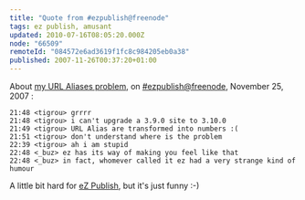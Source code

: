 ```yaml
---
title: "Quote from #ezpublish@freenode"
tags: ez publish, amusant
updated: 2010-07-16T08:05:20.000Z
node: "66509"
remoteId: "084572e6ad3619f1fc8c984205eb0a38"
published: 2007-11-26T00:37:20+01:00
---
```


About [my URL Aliases problem](/post/url-aliases-transformed-into-numbers-when-upgrading-to-ez-publish-3-10-0), on [#ezpublish@freenode](http://ezpedia.org/wiki/en/ez/irc), November 25, 2007 :

``` 
21:48 <tigrou> grrrr
21:48 <tigrou> i can't upgrade a 3.9.0 site to 3.10.0
21:49 <tigrou> URL Alias are transformed into numbers :(
21:51 <tigrou> don't understand where is the problem
22:39 <tigrou> ah i am stupid
22:48 <_buz> ez has its way of making you feel like that
22:48 <_buz> in fact, whomever called it ez had a very strange kind of humour
```


A little bit hard for [eZ Publish](/tag/ez+publish), but it's just funny :-)

